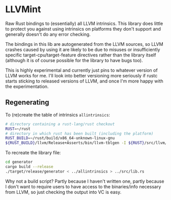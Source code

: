 # LLVMint

Raw Rust bindings to (essentially) all LLVM intrinsics. This library
does little to protect you against using intrinsics on platforms they
don't support and generally doesn't do any error checking.

The bindings in this lib are autogenerated from the LLVM sources, so
LLVM crashes caused by using it are likely to be due to misuses or
insufficiently specific target-cpu/target-feature directives rather
than the library itself (although it is of course possible for the
library to have bugs too).

This is highly experimental and currently just pins to whatever
version of LLVM works for me. I'll look into better versioning more
seriously if rustc starts sticking to released versions of LLVM, and
once I'm more happy with the experimentation.

## Regenerating

To (re)create the table of intrinsics `allintrinsics`:

```sh
# directory containing a rust-lang/rust checkout
RUST=~/rust
# directory in which rust has been built (including the platform)
RUST_BUILD=~/rust/build/x86_64-unknown-linux-gnu
${RUST_BUILD}/llvm/Release+Asserts/bin/llvm-tblgen -I ${RUST}/src/llvm/include < ${RUST}/src/llvm/include/llvm/IR/Intrinsics.td > allintrinsics
```

To recreate the library file:

```sh
cd generator
cargo build --release
./target/release/generator < ../allintrinsics > ../src/lib.rs
```

Why not a build script? Partly because I haven't written one, partly
because I don't want to require users to have access to the
binaries/info necessary from LLVM, so just checking the output into VC
is easy.
